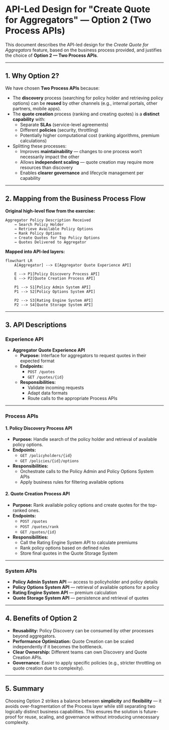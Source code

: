
# API-Led Design for "Create Quote for Aggregators" — Option 2 (Two Process APIs)

This document describes the API-led design for the *Create Quote for Aggregators* feature, based on the business process provided, and justifies the choice of **Option 2 — Two Process APIs**.

---

## 1. Why Option 2?
We have chosen **Two Process APIs** because:
- The **discovery** process (searching for policy holder and retrieving policy options) can be **reused** by other channels (e.g., internal portals, other partners, mobile apps).
- The **quote creation** process (ranking and creating quotes) is a **distinct capability** with:
  - Separate **SLAs** (service-level agreements)
  - Different **policies** (security, throttling)
  - Potentially higher computational cost (ranking algorithms, premium calculations)
- Splitting these processes:
  - Improves **maintainability** — changes to one process won’t necessarily impact the other
  - Allows **independent scaling** — quote creation may require more resources than discovery
  - Enables **clearer governance** and lifecycle management per capability

---

## 2. Mapping from the Business Process Flow

**Original high-level flow from the exercise:**  
```
Aggregator Policy Description Received
    → Search Policy Holder
    → Retrieve Available Policy Options
    → Rank Policy Options
    → Create Quotes for Top Policy Options
    → Quotes Delivered to Aggregator
```

**Mapped into API-led layers:**

```mermaid
flowchart LR
    A[Aggregator] --> E[Aggregator Quote Experience API]
    
    E --> P1[Policy Discovery Process API]
    E --> P2[Quote Creation Process API]
    
    P1 --> S1[Policy Admin System API]
    P1 --> S2[Policy Options System API]
    
    P2 --> S3[Rating Engine System API]
    P2 --> S4[Quote Storage System API]
```

---

## 3. API Descriptions

### **Experience API**
- **Aggregator Quote Experience API**
  - **Purpose:** Interface for aggregators to request quotes in their expected format
  - **Endpoints:**
    - `POST /quotes`
    - `GET /quotes/{id}`
  - **Responsibilities:**
    - Validate incoming requests
    - Adapt data formats
    - Route calls to the appropriate Process APIs

---

### **Process APIs**
#### **1. Policy Discovery Process API**
- **Purpose:** Handle search of the policy holder and retrieval of available policy options.
- **Endpoints:**
  - `GET /policyholders/{id}`
  - `GET /policies/{id}/options`
- **Responsibilities:**
  - Orchestrate calls to the Policy Admin and Policy Options System APIs
  - Apply business rules for filtering available options

#### **2. Quote Creation Process API**
- **Purpose:** Rank available policy options and create quotes for the top-ranked ones.
- **Endpoints:**
  - `POST /quotes`
  - `POST /quotes/rank`
  - `GET /quotes/{id}`
- **Responsibilities:**
  - Call the Rating Engine System API to calculate premiums
  - Rank policy options based on defined rules
  - Store final quotes in the Quote Storage System

---

### **System APIs**
- **Policy Admin System API** — access to policyholder and policy details
- **Policy Options System API** — retrieval of available options for a policy
- **Rating Engine System API** — premium calculation
- **Quote Storage System API** — persistence and retrieval of quotes

---

## 4. Benefits of Option 2
- **Reusability:** Policy Discovery can be consumed by other processes beyond aggregators.
- **Performance Optimization:** Quote Creation can be scaled independently if it becomes the bottleneck.
- **Clear Ownership:** Different teams can own Discovery and Quote Creation APIs.
- **Governance:** Easier to apply specific policies (e.g., stricter throttling on quote creation due to complexity).

---

## 5. Summary
Choosing Option 2 strikes a balance between **simplicity** and **flexibility** — it avoids over-fragmentation of the Process layer while still separating two logically distinct business capabilities. This ensures the solution is future-proof for reuse, scaling, and governance without introducing unnecessary complexity.
